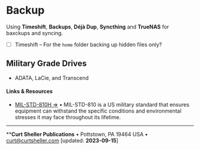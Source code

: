 # Backup

Using **Timeshift**, **Backups**, **Déjà Dup**, **Syncthing** and **TrueNAS** for baxckups and syncing.

- [ ] Timeshift &ndash; For the `home` folder backing up hidden files only?

## Military Grade Drives

- ADATA, LaCie, and Transcend

#### Links & Resources

- [MIL-STD-810H &rArr;](https://www.trustedreviews.com/explainer/what-is-mil-std-810h-4269650) &bull; MIL-STD-810 is a US military standard that ensures equipment can withstand the specific conditions and environmental stresses it may face throughout its lifetime.

----
****Curt Sheller Publications** • Pottstown, PA 19464 USA • [curt@curtsheller.com](mailto:curt@curtsheller.com) [updated: **2023-09-15**]
